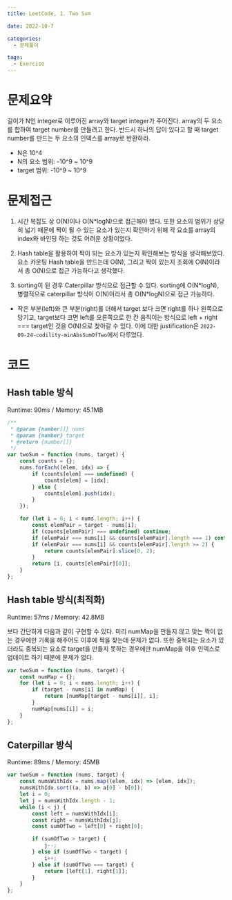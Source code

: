 ```yaml
---
title: LeetCode, 1. Two Sum

date: 2022-10-7

categories:
  - 문제풀이

tags:
  - Exercise
---
```


# 문제요약

길이가 N인 integer로 이루어진 array와 target integer가 주어진다. array의 두 요소를 합하여 target number를 만들려고 한다. 반드시 하나의 답이 있다고 할 때 target number를 만드는 두 요소의 인덱스를 array로 반환하라.

- N은 10^4
- N의 요소 범위: -10^9 ~ 10^9
- target 범위: -10^9 ~ 10^9

# 문제접근

1. 시간 복잡도 상 O(N)이나 O(N\*logN)으로 접근해야 했다. 또한 요소의 범위가 상당히 넓기 때문에 짝이 될 수 있는 요소가 있는지 확인하기 위해 각 요소를 array의 index와 바인딩 하는 것도 어려운 상황이었다.

2. Hash table을 활용하여 짝이 되는 요소가 있는지 확인해보는 방식을 생각해보았다. 요소 카운팅 Hash table을 만드는데 O(N), 그리고 짝이 있는지 조회에 O(N)이라서 총 O(N)으로 접근 가능하다고 생각했다.

3. sorting이 된 경우 Caterpillar 방식으로 접근할 수 있다. sorting에 O(N\*logN), 병렬적으로 caterpillar 방식이 O(N)이라서 총 O(N\*logN)으로 접근 가능하다.

- 작은 부분(left)와 큰 부분(right)를 더해서 target 보다 크면 right를 하나 왼쪽으로 당기고, target보다 크면 left를 오른쪽으로 한 칸 움직이는 방식으로 left + right === target인 것을 O(N)으로 찾아갈 수 있다. 이에 대한 justification은 `2022-09-24-codility-minAbsSumOfTwo`에서 다루었다.

# 코드

## Hash table 방식

Runtime: 90ms / Memory: 45.1MB

```javascript
/**
 * @param {number[]} nums
 * @param {number} target
 * @return {number[]}
 */
var twoSum = function (nums, target) {
	const counts = {};
	nums.forEach((elem, idx) => {
		if (counts[elem] === undefined) {
			counts[elem] = [idx];
		} else {
			counts[elem].push(idx);
		}
	});

	for (let i = 0; i < nums.length; i++) {
		const elemPair = target - nums[i];
		if (counts[elemPair] === undefined) continue;
		if (elemPair === nums[i] && counts[elemPair].length === 1) continue;
		if (elemPair === nums[i] && counts[elemPair].length >= 2) {
			return counts[elemPair].slice(0, 2);
		}
		return [i, counts[elemPair][0]];
	}
};
```

## Hash table 방식(최적화)

Runtime: 57ms / Memory: 42.8MB

보다 간단하게 다음과 같이 구현할 수 있다. 미리 numMap을 만들지 않고 맞는 짝이 없는 경우에만 기록을 해주어도 이후에 짝을 찾는데 문제가 없다. 또한 중복되는 요소가 있더라도 중복되는 요소로 target을 만들지 못하는 경우에만 numMap을 이후 인덱스로 업데이트 하기 때문에 문제가 없다.

```javascript
var twoSum = function (nums, target) {
	const numMap = {};
	for (let i = 0; i < nums.length; i++) {
		if (target - nums[i] in numMap) {
			return [numMap[target - nums[i]], i];
		}
		numMap[nums[i]] = i;
	}
};
```

## Caterpillar 방식

Runtime: 89ms / Memory: 45MB

```javascript
var twoSum = function (nums, target) {
	const numsWithIdx = nums.map((elem, idx) => [elem, idx]);
	numsWithIdx.sort((a, b) => a[0] - b[0]);
	let i = 0;
	let j = numsWithIdx.length - 1;
	while (i < j) {
		const left = numsWithIdx[i];
		const right = numsWithIdx[j];
		const sumOfTwo = left[0] + right[0];

		if (sumOfTwo > target) {
			j--;
		} else if (sumOfTwo < target) {
			i++;
		} else if (sumOfTwo === target) {
			return [left[1], right[1]];
		}
	}
};
```

